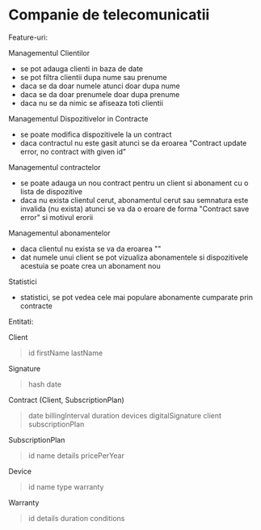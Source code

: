 # Companie de telecomunicatii


Feature-uri:

Managementul Clientilor
- se pot adauga clienti in baza de date
- se pot filtra clientii dupa nume sau prenume 
- daca se da doar numele atunci doar dupa nume
- daca se da doar prenumele doar dupa prenume
- daca nu se da nimic se afiseaza toti clientii

Managementul Dispozitivelor in Contracte
- se poate modifica dispozitivele la un contract
- daca contractul nu este gasit atunci se da eroarea "Contract update error, no contract with given id"

Managementul contractelor
- se poate adauga un nou contract pentru un client si abonament cu o lista de dispozitive
- daca nu exista clientul cerut, abonamentul cerut sau semnatura este invalida (nu exista) atunci se va da o eroare de forma "Contract save error" si motivul erorii

Managementul abonamentelor
- daca clientul nu exista se va da eroarea ""
- dat numele unui client se pot vizualiza abonamentele si dispozitivele acestuia se poate crea un abonament nou

Statistici
- statistici, se pot vedea cele mai populare abonamente cumparate prin contracte

Entitati:

Client
> id
> firstName
> lastName

Signature
> hash
> date

Contract (Client, SubscriptionPlan)
> date
> billingInterval
> duration
> devices
> digitalSignature
> client
> subscriptionPlan

SubscriptionPlan
> id
> name
> details
> pricePerYear

Device
> id
> name
> type
> warranty

Warranty
> id
> details
> duration
> conditions
